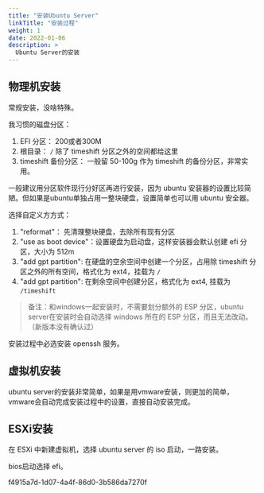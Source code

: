 ```yaml
---
title: "安装Ubuntu Server"
linkTitle: "安装过程"
weight: 1
date: 2022-01-06
description: >
  Ubuntu Server的安装
---
```


## 物理机安装

常规安装，没啥特殊。

我习惯的磁盘分区：

1. EFI 分区： 200或者300M
2. 根目录： `/`  除了 timeshift 分区之外的空间都给这里
3. timeshift 备份分区： 一般留 50-100g 作为 timeshift 的备份分区，非常实用。

一般建议用分区软件现行分好区再进行安装，因为 ubuntu 安装器的设置比较简陋。但如果是ubuntu单独占用一整块硬盘，设置简单也可以用 ubuntu 安全器。

选择自定义方方式：

1. "reformat"： 先清理整块硬盘，去除所有现有分区
2. "use as boot device"：设置硬盘为启动盘，这样安装器会默认创建 efi 分区，大小为 512m
3. "add gpt partition": 在硬盘的空余空间中创建一个分区，占用除 timeshift 分区之外的所有空间，格式化为 ext4，挂载为 `/`
4. "add gpt partition": 在剩余空间中创建分区，格式化为 ext4, 挂载为 `/timeshift`

>  备注：和windows一起安装时，不需要划分额外的 ESP 分区，ubuntu server在安装时会自动选择 windows 所在的 ESP 分区，而且无法改动。（新版本没有确认过）

安装过程中必选安装 openssh 服务。

## 虚拟机安装

ubuntu server的安装非常简单，如果是用vmware安装，则更加的简单，vmware会自动完成安装过程中的设置，直接自动安装完成。

## ESXi安装

在 ESXi 中新建虚拟机，选择 ubuntu server 的 iso 启动，一路安装。

bios启动选择 efi。







f4915a7d-1d07-4a4f-86d0-3b586da7270f

